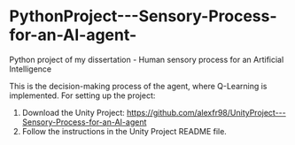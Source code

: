 # PythonProject---Sensory-Process-for-an-AI-agent-
Python project of my dissertation - Human sensory process for an Artificial Intelligence

This is the decision-making process of the agent, where Q-Learning is implemented.
For setting up the project:
  1. Download the Unity Project: https://github.com/alexfr98/UnityProject---Sensory-Process-for-an-AI-agent
  2. Follow the instructions in the Unity Project README file.
